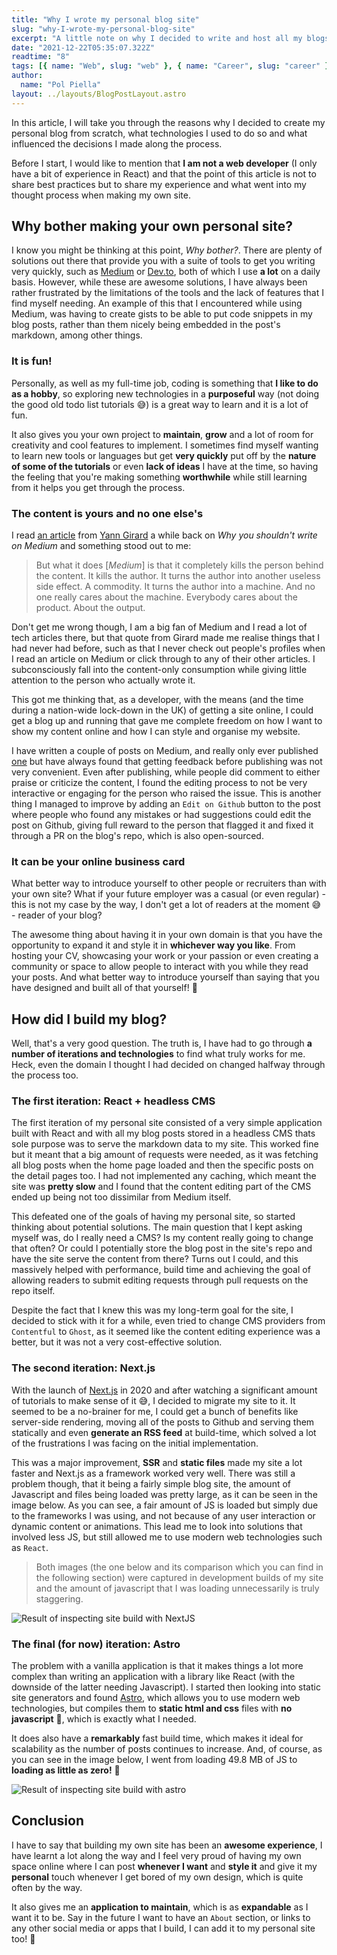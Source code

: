 ```yaml
---
title: "Why I wrote my personal blog site"
slug: "why-I-wrote-my-personal-blog-site"
excerpt: "A little note on why I decided to write and host all my blogs in my own personal blog website."
date: "2021-12-22T05:35:07.322Z"
readtime: "8"
tags: [{ name: "Web", slug: "web" }, { name: "Career", slug: "career" }]
author:
  name: "Pol Piella"
layout: ../layouts/BlogPostLayout.astro
---
```


In this article, I will take you through the reasons why I decided to create my personal blog from scratch, what technologies I used to do so and what influenced the decisions I made along the process.

Before I start, I would like to mention that **I am not a web developer** (I only have a bit of experience in React) and that the point of this article is not to share best practices but to share my experience and what went into my thought process when making my own site.

## Why bother making your own personal site?

I know you might be thinking at this point, _Why bother?_. There are plenty of solutions out there that provide you with a suite of tools to get you writing very quickly, such as [Medium](https://medium.com) or [Dev.to](https://dev.to), both of which I use **a lot** on a daily basis. However, while these are awesome solutions, I have always been rather frustrated by the limitations of the tools and the lack of features that I find myself needing. An example of this that I encountered while using Medium, was having to create gists to be able to put code snippets in my blog posts, rather than them nicely being embedded in the post's markdown, among other things.

### It is fun!

Personally, as well as my full-time job, coding is something that **I like to do as a hobby**, so exploring new technologies in a **purposeful** way (not doing the good old todo list tutorials 😅) is a great way to learn and it is a lot of fun.

It also gives you your own project to **maintain**, **grow** and a lot of room for creativity and cool features to implement. I sometimes find myself wanting to learn new tools or languages but get **very quickly** put off by the **nature of some of the tutorials** or even **lack of ideas** I have at the time, so having the feeling that you're making something **worthwhile** while still learning from it helps you get through the process.

### The content is yours and no one else's

I read [an article](https://yanngirard.typepad.com/yanns_blog/2015/10/why-you-shouldnt-blog-on-medium-.html) from [Yann Girard](https://twitter.com/girard_yann?ref_src=twsrc%5Egoogle%7Ctwcamp%5Eserp%7Ctwgr%5Eauthor) a while back on _Why you shouldn't write on Medium_ and something stood out to me:

> But what it does [_Medium_] is that it completely kills the person behind the content. It kills the author. It turns the author into another useless side effect. A commodity. It turns the author into a machine. And no one really cares about the machine. Everybody cares about the product. About the output.

Don't get me wrong though, I am a big fan of Medium and I read a lot of tech articles there, but that quote from Girard made me realise things that I had never had before, such as that I never check out people's profiles when I read an article on Medium or click through to any of their other articles. I subconsciously fall into the content-only consumption while giving little attention to the person who actually wrote it.

This got me thinking that, as a developer, with the means (and the time during a nation-wide lock-down in the UK) of getting a site online, I could get a blog up and running that gave me complete freedom on how I want to show my content online and how I can style and organise my website.

I have written a couple of posts on Medium, and really only ever published [one](https://medium.com/student-beans/functional-programming-in-swift-758968a48cbc) but have always found that getting feedback before publishing was not very convenient. Even after publishing, while people did comment to either praise or criticize the content, I found the editing process to not be very interactive or engaging for the person who raised the issue. This is another thing I managed to improve by adding an `Edit on Github` button to the post where people who found any mistakes or had suggestions could edit the post on Github, giving full reward to the person that flagged it and fixed it through a PR on the blog's repo, which is also open-sourced.

### It can be your online business card

What better way to introduce yourself to other people or recruiters than with your own site? What if your future employer was a casual (or even regular) - this is not my case by the way, I don't get a lot of readers at the moment 😅 - reader of your blog?

The awesome thing about having it in your own domain is that you have the opportunity to expand it and style it in **whichever way you like**. From hosting your CV, showcasing your work or your passion or even creating a community or space to allow people to interact with you while they read your posts. And what better way to introduce yourself than saying that you have designed and built all of that yourself! 🔨

## How did I build my blog?

Well, that's a very good question. The truth is, I have had to go through **a number of iterations and technologies** to find what truly works for me. Heck, even the domain I thought I had decided on changed halfway through the process too.

### The first iteration: React + headless CMS

The first iteration of my personal site consisted of a very simple application built with React and with all my blog posts stored in a headless CMS thats sole purpose was to serve the markdown data to my site. This worked fine but it meant that a big amount of requests were needed, as it was fetching all blog posts when the home page loaded and then the specific posts on the detail pages too. I had not implemented any caching, which meant the site was **pretty slow** and I found that the content editing part of the CMS ended up being not too dissimilar from Medium itself.

This defeated one of the goals of having my personal site, so started thinking about potential solutions. The main question that I kept asking myself was, do I really need a CMS? Is my content really going to change that often? Or could I potentially store the blog post in the site's repo and have the site serve the content from there? Turns out I could, and this massively helped with performance, build time and achieving the goal of allowing readers to submit editing requests through pull requests on the repo itself.

Despite the fact that I knew this was my long-term goal for the site, I decided to stick with it for a while, even tried to change CMS providers from `Contentful` to `Ghost`, as it seemed like the content editing experience was a better, but it was not a very cost-effective solution.

### The second iteration: Next.js

With the launch of [Next.js](https://nextjs.org) in 2020 and after watching a significant amount of tutorials to make sense of it 😅, I decided to migrate my site to it. It seemed to be a no-brainer for me, I could get a bunch of benefits like server-side rendering, moving all of the posts to Github and serving them statically and even **generate an RSS feed** at build-time, which solved a lot of the frustrations I was facing on the initial implementation.

This was a major improvement, **SSR** and **static files** made my site a lot faster and Next.js as a framework worked very well. There was still a problem though, that it being a fairly simple blog site, the amount of Javascript and files being loaded was pretty large, as it can be seen in the image below. As you can see, a fair amount of JS is loaded but simply due to the frameworks I was using, and not because of any user interaction or dynamic content or animations. This lead me to look into solutions that involved less JS, but still allowed me to use modern web technologies such as `React`.

> Both images (the one below and its comparison which you can find in the following section) were captured in development builds of my site and the amount of javascript that I was loading unnecessarily is truly staggering.

![Result of inspecting site build with NextJS](/assets/posts/writing-my-personal-blog-site/nextjs.png)

### The final (for now) iteration: Astro

The problem with a vanilla application is that it makes things a lot more complex than writing an application with a library like React (with the downside of the latter needing Javascript). I started then looking into static site generators and found [Astro](https://astro.build), which allows you to use modern web technologies, but compiles them to **static html and css** files with **no javascript** 🎉, which is exactly what I needed.

It does also have a **remarkably** fast build time, which makes it ideal for scalability as the number of posts continues to increase. And, of course, as you can see in the image below, I went from loading 49.8 MB of JS to **loading as little as zero!** 🎉

![Result of inspecting site build with astro](/assets/posts/writing-my-personal-blog-site/astro.png)

## Conclusion

I have to say that building my own site has been an **awesome experience**, I have learnt a lot along the way and I feel very proud of having my own space online where I can post **whenever I want** and **style it** and give it my **personal** touch whenever I get bored of my own design, which is quite often by the way.

It also gives me an **application to maintain**, which is as **expandable** as I want it to be. Say in the future I want to have an `About` section, or links to any other social media or apps that I build, I can add it to my personal site too! 🎉
